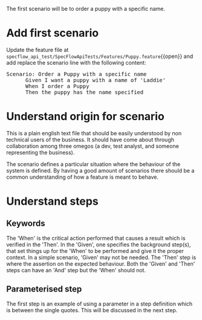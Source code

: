 The first scenario will be to order a puppy with a specific name. 

# Add first scenario

Update the feature file at `specflow_api_test/SpecFlowApiTests/Features/Puppy.feature`{{open}} and add replace the scenario line with the following content:

<pre class="file" data-target="clipboard">
Scenario: Order a Puppy with a specific name
	  Given I want a puppy with a name of 'Laddie'
	  When I order a Puppy
	  Then the puppy has the name specified  
</pre>

# Understand origin for scenario

This is a plain english text file that should be easily understood by non technical users of the business. 
It should have come about through collaboration among three omegos (a dev, test analyst, and someone representing the business).

The scenario defines a particular situation where the behaviour of the system is defined. By having a good amount
of scenarios there should be a common understanding of how a feature is meant to behave.

# Understand steps

## Keywords

The 'When' is the critical action performed that causes a result which is verified in the 'Then'.
In the 'Given', one specifies the background step(s), that set things up for the 'When' to be performed and
give it the proper context. In a simple scenario, 'Given' may not be needed.
The 'Then' step is where the assertion on the expected behaviour. Both the 'Given' and 'Then' steps can have 
an 'And' step but the 'When' should not.

## Parameterised step

The first step is an example of using a parameter in a step definition which is between the single quotes. 
This will be discussed in the next step.
